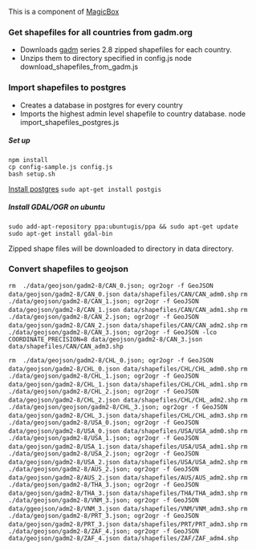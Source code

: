 This is a component of [MagicBox](https://github.com/unicef/magicbox/wiki)

### Get shapefiles for all countries from gadm.org
- Downloads [gadm](http://gadm.org) series 2.8 zipped shapefiles for each country.
- Unzips them to directory specified in config.js
     node download_shapefiles_from_gadm.js

### Import shapefiles to postgres
- Creates a database in postgres for every country
- Imports the highest admin level shapefile to country database.
    node import_shapefiles_postgres.js

##### Set up
    npm install
    cp config-sample.js config.js
    bash setup.sh

[Install postgres](https://www.digitalocean.com/community/tutorials/how-to-install-and-use-postgresql-on-ubuntu-16-04)
`sudo apt-get install postgis`

##### Install GDAL/OGR on ubuntu  
`sudo add-apt-repository ppa:ubuntugis/ppa && sudo apt-get update`  
`sudo apt-get install gdal-bin`

  Zipped shape files will be downloaded to directory in data directory.

  ### Convert shapefiles to geojson

  `rm  ./data/geojson/gadm2-8/CAN_0.json; ogr2ogr -f GeoJSON data/geojson/gadm2-8/CAN_0.json data/shapefiles/CAN/CAN_adm0.shp`
  `rm  ./data/geojson/gadm2-8/CAN_1.json; ogr2ogr -f GeoJSON data/geojson/gadm2-8/CAN_1.json data/shapefiles/CAN/CAN_adm1.shp`
  `rm  ./data/geojson/gadm2-8/CAN_2.json; ogr2ogr -f GeoJSON data/geojson/gadm2-8/CAN_2.json data/shapefiles/CAN/CAN_adm2.shp`
  `rm  ./data/geojson/gadm2-8/CAN_3.json; ogr2ogr -f GeoJSON -lco COORDINATE_PRECISION=8 data/geojson/gadm2-8/CAN_3.json data/shapefiles/CAN/CAN_adm3.shp`

  `rm  ./data/geojson/gadm2-8/CHL_0.json; ogr2ogr -f GeoJSON data/geojson/gadm2-8/CHL_0.json data/shapefiles/CHL/CHL_adm0.shp`
  `rm  ./data/geojson/gadm2-8/CHL_1.json; ogr2ogr -f GeoJSON data/geojson/gadm2-8/CHL_1.json data/shapefiles/CHL/CHL_adm1.shp`
  `rm  ./data/geojson/gadm2-8/CHL_2.json; ogr2ogr -f GeoJSON data/geojson/gadm2-8/CHL_2.json data/shapefiles/CHL/CHL_adm2.shp`
  `rm  ./data/geojson/geojson/gadm2-8/CHL_3.json; ogr2ogr -f GeoJSON data/geojson/gadm2-8/CHL_3.json data/shapefiles/CHL/CHL_adm3.shp`
  `rm  ./data/geojson/gadm2-8/USA_0.json; ogr2ogr -f GeoJSON data/geojson/gadm2-8/USA_0.json data/shapefiles/USA/USA_adm0.shp`
  `rm  ./data/geojson/gadm2-8/USA_1.json; ogr2ogr -f GeoJSON data/geojson/gadm2-8/USA_1.json data/shapefiles/USA/USA_adm1.shp`
  `rm  ./data/geojson/gadm2-8/USA_2.json; ogr2ogr -f GeoJSON data/geojson/gadm2-8/USA_2.json data/shapefiles/USA/USA_adm2.shp`
  `rm  ./data/geojson/gadm2-8/AUS_2.json; ogr2ogr -f GeoJSON data/geojson/gadm2-8/AUS_2.json data/shapefiles/AUS/AUS_adm2.shp`
  `rm  ./data/geojson/gadm2-8/THA_3.json; ogr2ogr -f GeoJSON data/geojson/gadm2-8/THA_3.json data/shapefiles/THA/THA_adm3.shp`
  `rm  ./data/geojson/gadm2-8/VNM_3.json; ogr2ogr -f GeoJSON data/ggeojson/adm2-8/VNM_3.json data/shapefiles/VNM/VNM_adm3.shp`
  `rm  ./data/geojson/gadm2-8/PRT_3.json; ogr2ogr -f GeoJSON data/geojson/gadm2-8/PRT_3.json data/shapefiles/PRT/PRT_adm3.shp`
  `rm  ./data/geojson/gadm2-8/ZAF_4.json; ogr2ogr -f GeoJSON data/geojson/gadm2-8/ZAF_4.json data/shapefiles/ZAF/ZAF_adm4.shp`
